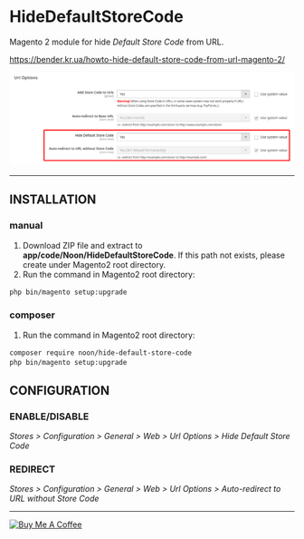# HideDefaultStoreCode

Magento 2 module for hide *Default Store Code* from URL.

<https://bender.kr.ua/howto-hide-default-store-code-from-url-magento-2/>

![howto-hide-default-store-code-from-url-magento-2](doc/img/hide-default-store-code-from-url-magento-2-1-1.png)

***

## INSTALLATION

### manual

1. Download ZIP file and extract to **app/code/Noon/HideDefaultStoreCode**. If this path not exists, please create under Magento2 root directory.
2. Run the command in Magento2 root directory:

```bash
php bin/magento setup:upgrade
```

### composer

1. Run the command in Magento2 root directory:

```bash
composer require noon/hide-default-store-code
php bin/magento setup:upgrade
```

## CONFIGURATION

### ENABLE/DISABLE 

*Stores > Configuration > General > Web > Url Options > Hide Default Store Code*

### REDIRECT

*Stores > Configuration > General > Web > Url Options > Auto-redirect to URL without Store Code*

***

<a href="https://www.buymeacoffee.com/alex79" target="_blank"><img src="https://cdn.buymeacoffee.com/buttons/v2/default-yellow.png" alt="Buy Me A Coffee" style="height: 60px !important;width: 217px !important;" ></a>

